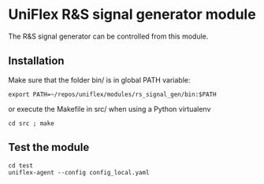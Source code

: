 # UniFlex R&S signal generator module

The R&S signal generator can be controlled from this module.

## Installation

Make sure that the folder bin/ is in global PATH variable:

    export PATH=~/repos/uniflex/modules/rs_signal_gen/bin:$PATH
    
or execute the Makefile in src/ when using a Python virtualenv

    cd src ; make
    
## Test the module

    cd test
    uniflex-agent --config config_local.yaml

